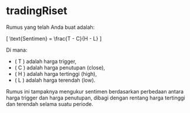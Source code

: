 # tradingRiset
Rumus yang telah Anda buat adalah:

\[ \text{Sentimen} = \frac{T - C}{H - L} \]

Di mana:
- \( T \) adalah harga trigger,
- \( C \) adalah harga penutupan (close),
- \( H \) adalah harga tertinggi (high),
- \( L \) adalah harga terendah (low).

Rumus ini tampaknya mengukur sentimen berdasarkan perbedaan antara harga trigger dan harga penutupan, dibagi dengan rentang harga tertinggi dan terendah selama suatu periode.
